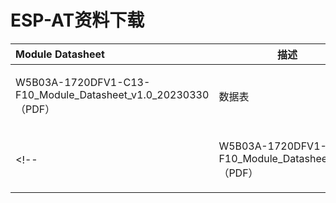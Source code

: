 # ESP-AT资料下载




|    Module Datasheet    |   描述   |      |
|:-------| ------------ | ------:|
| W5B03A-1720DFV1-C13-F10_Module_Datasheet_v1.0_20230330（PDF）|     数据表       | [点击下载](/assets/download/8720df/W5B03A-1720DFV1-C13-F10_Board_Specification_v1.0_20230329.pdf) |
<!-- | W5B03A-1720DFV1-A00-F10_Module_Datasheet_v1.0（PDF）| [点击下载](/assets/download/8720df/W5B03A-1720DFV1-A00-F10_Module_Datasheet_v1.0.pdf) | -->